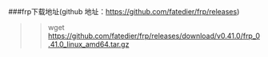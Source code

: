 ###frp下载地址(github 地址：https://github.com/fatedier/frp/releases)
>> wget https://github.com/fatedier/frp/releases/download/v0.41.0/frp_0.41.0_linux_amd64.tar.gz